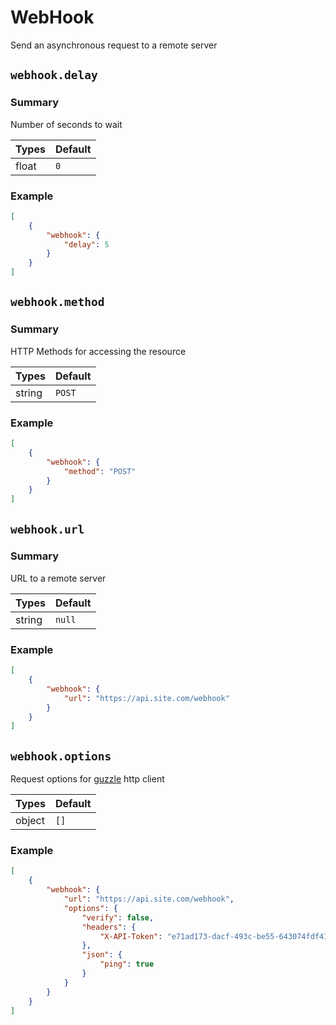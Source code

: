 # WebHook

Send an asynchronous request to a remote server

## `webhook.delay`

### Summary

Number of seconds to wait

| Types | Default |
|-------|---------|
| float | `0`     |

### Example

```json
[
    {
        "webhook": {
            "delay": 5
        }
    }
]
```

## `webhook.method`

### Summary

HTTP Methods for accessing the resource

| Types  | Default |
|--------|---------|
| string | `POST`  |

### Example

```json
[
    {
        "webhook": {
            "method": "POST"
        }
    }
]
```

## `webhook.url`

### Summary

URL to a remote server

| Types  | Default |
|--------|---------|
| string | `null`  |

### Example

```json
[
    {
        "webhook": {
            "url": "https://api.site.com/webhook"
        }
    }
]
```

## `webhook.options`

Request options for [guzzle](https://docs.guzzlephp.org/en/stable/request-options.html) http client

| Types  | Default |
|--------|---------|
| object | `[]`    |

### Example

```json
[
    {
        "webhook": {
            "url": "https://api.site.com/webhook",
            "options": {
                "verify": false,
                "headers": {
                    "X-API-Token": "e71ad173-dacf-493c-be55-643074fdf41c"
                },
                "json": {
                    "ping": true
                }
            }
        }
    }
]
```